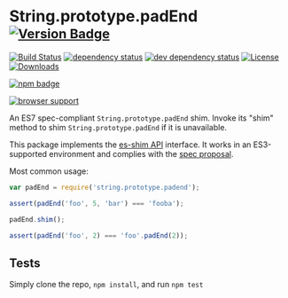# String.prototype.padEnd <sup>[![Version Badge][npm-version-svg]][package-url]</sup>

[![Build Status][travis-svg]][travis-url]
[![dependency status][deps-svg]][deps-url]
[![dev dependency status][dev-deps-svg]][dev-deps-url]
[![License][license-image]][license-url]
[![Downloads][downloads-image]][downloads-url]

[![npm badge][npm-badge-png]][package-url]

[![browser support][testling-svg]][testling-url]

An ES7 spec-compliant `String.prototype.padEnd` shim. Invoke its "shim" method to shim `String.prototype.padEnd` if it is unavailable.

This package implements the [es-shim API](https://github.com/es-shims/api) interface. It works in an ES3-supported environment and complies with the [spec proposal](https://github.com/tc39/proposal-string-pad-start-end).

Most common usage:
```js
var padEnd = require('string.prototype.padend');

assert(padEnd('foo', 5, 'bar') === 'fooba');

padEnd.shim();

assert(padEnd('foo', 2) === 'foo'.padEnd(2));
```

## Tests
Simply clone the repo, `npm install`, and run `npm test`

[package-url]: https://npmjs.com/package/string.prototype.padend
[npm-version-svg]: http://versionbadg.es/es-shims/String.prototype.padEnd.svg
[travis-svg]: https://travis-ci.org/es-shims/String.prototype.padEnd.svg
[travis-url]: https://travis-ci.org/es-shims/String.prototype.padEnd
[deps-svg]: https://david-dm.org/es-shims/String.prototype.padEnd.svg
[deps-url]: https://david-dm.org/es-shims/String.prototype.padEnd
[dev-deps-svg]: https://david-dm.org/es-shims/String.prototype.padEnd/dev-status.svg
[dev-deps-url]: https://david-dm.org/es-shims/String.prototype.padEnd#info=devDependencies
[testling-svg]: https://ci.testling.com/es-shims/String.prototype.padEnd.png
[testling-url]: https://ci.testling.com/es-shims/String.prototype.padEnd
[npm-badge-png]: https://nodei.co/npm/string.prototype.padend.png?downloads=true&stars=true
[license-image]: http://img.shields.io/npm/l/string.prototype.padend.svg
[license-url]: LICENSE
[downloads-image]: http://img.shields.io/npm/dm/string.prototype.padend.svg
[downloads-url]: http://npm-stat.com/charts.html?package=string.prototype.padend
